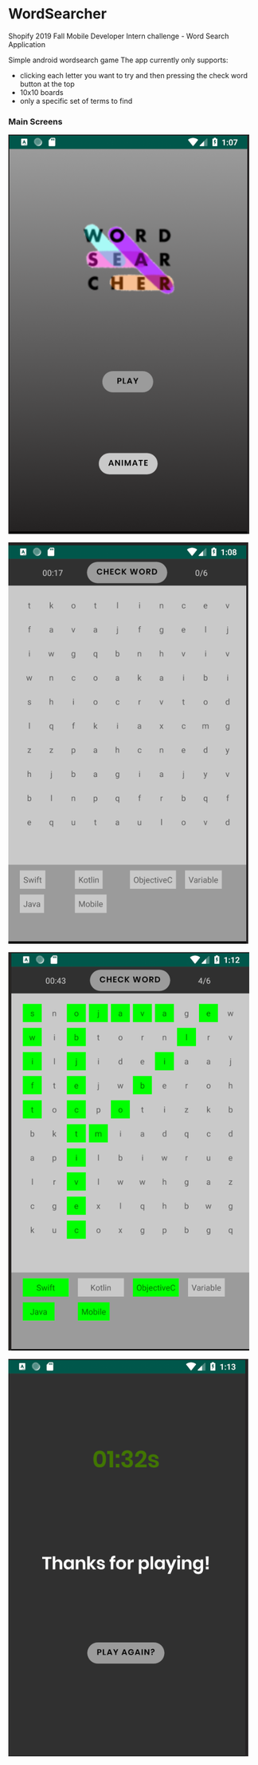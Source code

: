 # WordSearcher
Shopify 2019 Fall Mobile Developer Intern challenge - Word Search Application

Simple android wordsearch game
The app currently only supports:
* clicking each letter you want to try and then pressing the check word button at the top
* 10x10 boards
* only a specific set of terms to find

### Main Screens

![Main Screen](https://github.com/LukeSlev/WordSearcher/blob/master/photos/MainPage.png?raw=true)

![No Words Found](https://github.com/LukeSlev/WordSearcher/blob/master/photos/NoWordsFound.png?raw=true)

![5 found](https://github.com/LukeSlev/WordSearcher/blob/master/photos/5Found.png?raw=true)

![EndGame](https://github.com/LukeSlev/WordSearcher/blob/master/photos/EndGame.png)
